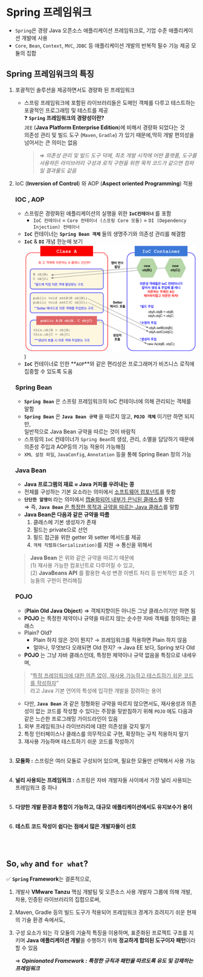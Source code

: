 # Spring 프레임워크
* `Spring`은 경량 Java 오픈소스 애플리케이션 프레임워크로, 기업 수준 애플리케이션 개발에 사용
* `Core`, `Bean`, `Context`, `MVC`, `JDBC` 등 애플리케이션 개발의 반복적 필수 기능 제공 모듈의 집합

## Spring 프레임워크의 특징
1. 포괄적인 솔루션을 제공하면서도 경량화 된 프레임워크
    * 스프링 프레임워크에 포함된 라이브러리들은 도메인 객체를 다루고 테스트하는 포괄적인 프로그래밍 및 테스트를 제공
      <br>❓ **`Spring` 프레임워크의 경량성이란?**
         <br>`JEE` (**Java Platform Enterprise Edition**)에 비해서 경량화 되었다는 것
         <br>의존성 관리 및 빌드 도구 (`Maven`, `Gradle`) 가 있기 때문에,딱히 개발 편의성을 넘어서는 큰 의미는 없음
      > *⇒ 의존성 관리 및 빌드 도구 덕에, 최초 개발 시작에 어떤 플랫폼, 도구를 사용하든 라이브러리 구성과 로직 구현을 위한 목적 코드가 같으면 컴파일 결과물도 같음*
    
2. IoC (**Inversion of Control**) 와 AOP (**Aspect oriented Programming**) 적용
   ###  IOC , AOP
   - 스프링은 경량화된 애플리케이션의 실행을 위한 **`IoC컨테이너`** 를 포함
     * `IoC 컨테이너` = `Core 컨테이너 (스프링 Core 모듈)` = `DI (Dependency Injection) 컨테이너`
   - **`IoC`** 컨테이너는 **`Spring Bean 객체`** 들의 생명주기와 의존성 관리를 해결함
   - **`IoC`** & **`DI`** 개념 한눈에 보기
     ![IOC.png](/img/IOC.png))
   - **`IoC`** 컨테이너로 인한 **`AOP`**와 같은 편리성은 프로그래머가 비즈니스 로직에 집중할 수 있도록 도움
   ### Spring Bean
   - **`Spring Bean`** 은 스프링 프레임워크의 IoC 컨테이너에 의해 관리되는 객체를 말함
   - **`Spring Bean`** 은 **`Java Bean 규약`** 을 따르지 않고, **`POJO 객체`** 이기만 하면 되지만,
     <br>일반적으로 Java Bean 규약을 따르는 것이 바람직
   - 스프링의 `IoC` 컨테이너가 `Spring Bean`의 생성, 관리, 소멸을 담당하기 때문에 <br>의존성 주입과 AOP등의 기능 적용이 가능해짐
   - `XML 설정 파일`, `JavaConfig`, `Annotation` 등을 통해 Spring Bean 정의 가능
   
   ### Java Bean
   - **Java 프로그램의 재료 ≈ Java 커피를 우려내는 콩**
   - 전체를 구성하는 기본 요소라는 의미에서 <u>소프트웨어 컴포넌트</u>를 뜻함
   - **`단단한 알맹이`** 라는 의미에서 <u>캡슐화되어 내부가 은닉된 클래스</u>를 뜻함
     <br>⇒ 즉, **`Java Bean`** <u>은 특정한 목적과 규약을 따르는 Java 클래스</u>를 말함
   - **Java Bean은 다음과 같은 규약을 따름**
     1. 클래스에 기본 생성자가 존재
     2. 필드는 private으로 선언
     3. 필드 접근을 위한 getter 와 setter 메서드를 제공
     4. `객체 직렬화(Serialization)`를 지원 → 통신을 위해서
     
   > **Java Bean** 은 위와 같은 규약을 따르기 때문에
   <br> (1) 재사용 가능한 컴포넌트로 다루어질 수 있고,
   <br> (2) **JavaBeans API** 를 활용한 속성 변경 이벤트 처리 등
   반복적인 표준 기능들의 구현이 편리해짐

   ### POJO 
   * (**Plain Old Java Object**) ⇒ 객체지향이든 아니든 그냥 클래스이기만 하면 됨
   * **POJO** 는 특정한 제약이나 규약을 따르지 않는 순수한 자바 객체를 정의하는 클래스
   * Plain? Old?
     * Plain 하지 않은 것이 뭔지? → 프레임워크를 적용하면 Plain 하지 않음
     * 얼마나, 무엇보다 오래되면 Old 한지? → Java EE 보다, Spring 보다 Old
   * **POJO** 는 그냥 자바 클래스인데, 특정한 제약이나 규약 없음을 특징으로 내세우며,
   > “<u>특정 프레임워크에 대한 의존 없이, 재사용 가능하고 테스트하기 쉬운 코드를 작성하자</u>”<br>
   라고 Java 기본 언어의 특성에 입각한 개발을 장려하는 용어

    - 다만, **`Java Bean`** 과 같은 정형화된 규약을 따르지 않으면서도,
      재사용성과 의존성이 없는 코드를 작성할 수 있다는 주장을 뒷받침하기 위해
      `POJO` 에도 다음과 같은 느슨한 프로그래밍 가이드라인이 있음
    1. 외부 프레임워크나 라이브러리에 대한 의존성을 갖지 말기
    2. 특정 인터페이스나 클래스를 의무적으로 구현, 확장하는 규칙 적용하지 말기
    3. 재사용 가능하며 테스트하기 쉬운 코드를 작성하기
       <br><br>
3. **모듈화 :** 스프링은 여러 모듈로 구성되어 있으며, 필요한 모듈만 선택해서 사용 가능
   <br><br>
4. **널리 사용되는 프레임워크 :** 스프링은 자바 개발자들 사이에서 가장 널리 사용되는 프레임워크 중 하나
<br><br>
5. **다양한 개발 환경과 통합이 가능하고, 대규모 애플리케이션에서도 유지보수가 용이**
<br><br>
6. **테스트 코드 작성이 쉽다는 점에서 많은 개발자들이 선호**

<br><br>
## So, `why` and `for what`?


✅ **`Spring` Framework**는 결론적으로,
1) 개발사 **VMware Tanzu** 핵심 개발팀 및 오픈소스 사용 개발자 그룹에 의해 
    개발, 차용, 인증된 라이브러리의 집합으로써,
2) Maven, Gradle 등의 빌드 도구가 적용되어 프레임워크 경계가 흐려지기 쉬운
    현재의 기술 환경 속에서도,
3) 구성 요소가 되는 각 모듈의 기술적 특징을 이용하며, 표준화된 프로젝트 구조를 지키며
     **Java 애플리케이션 개발**을 수행하기 위해 **정교하게 합의된 도구이자 패턴**이라 할 수 있음

     ⇒ ***Opinionated Framework : 특정한 규칙과 패턴을 따르도록 유도 및 강제하는 프레임워크***

